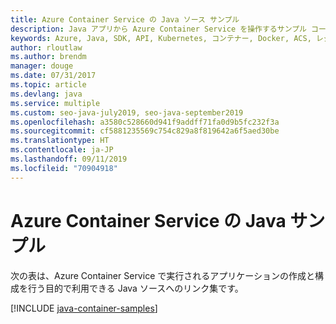 ```yaml
---
title: Azure Container Service の Java ソース サンプル
description: Java アプリから Azure Container Service を操作するサンプル コードを入手しましょう。
keywords: Azure, Java, SDK, API, Kubernetes, コンテナー, Docker, ACS, レジストリ, イメージ
author: rloutlaw
ms.author: brendm
manager: douge
ms.date: 07/31/2017
ms.topic: article
ms.devlang: java
ms.service: multiple
ms.custom: seo-java-july2019, seo-java-september2019
ms.openlocfilehash: a3580c528660d941f9addff71fa0d9b5fc232f3a
ms.sourcegitcommit: cf5881235569c754c829a8f819642a6f5aed30be
ms.translationtype: HT
ms.contentlocale: ja-JP
ms.lasthandoff: 09/11/2019
ms.locfileid: "70904918"
---
```

# <a name="java-samples-for-azure-container-service"></a>Azure Container Service の Java サンプル

次の表は、Azure Container Service で実行されるアプリケーションの作成と構成を行う目的で利用できる Java ソースへのリンク集です。

[!INCLUDE [java-container-samples](includes/java-container-samples.md)]